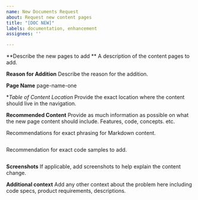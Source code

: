 ```yaml
---
name: New Documents Request
about: Request new content pages
title: "[DOC NEW]"
labels: documentation, enhancement
assignees: ''

---
```


**Describe the new pages to add **
A description of the content pages to add.

**Reason for Addition**
Describe the reason for the addition. 


**Page Name**
page-name-one


**Table of Content Location*
Provide the exact location where the content should live in the navigation.

**Recommended Content**
Provide as much information as possible on what the new page content should include. Features, code, concepts. etc.


Recommendations for exact phrasing for Markdown content.
```md

```

Recommendation for exact code samples to add.
```

```

**Screenshots**
If applicable, add screenshots to help explain the content change.

**Additional context**
Add any other context about the problem here including code specs, product requirements, descriptions.
